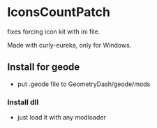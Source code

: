 # IconsCountPatch

fixes forcing icon kit with ini file.

Made with curly-eureka, only for Windows.

## Install for geode
- put .geode file to GeometryDash/geode/mods
### Install dll
- just load it with any modloader

